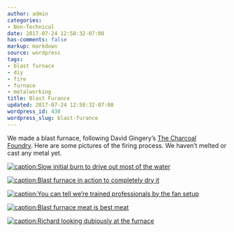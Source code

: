 ```yaml
---
author: admin
categories:
- Non-Technical
date: 2017-07-24 12:58:32-07:00
has-comments: false
markup: markdown
source: wordpress
tags:
- blast furnace
- diy
- fire
- furnace
- metalworking
title: Blast Furance
updated: 2017-07-24 12:58:32-07:00
wordpress_id: 430
wordpress_slug: blast-furance
---
```

We made a blast furnace, following David Gingery’s [The Charcoal Foundry](https://www.amazon.com/Charcoal-Foundry-Build-Metal-Working/dp/1878087002). Here are some pictures of the firing process. We haven’t melted or cast any metal yet.

[![caption:Slow initial burn to drive out most of the water](../wp-content/uploads/2017/07/furnace-initial-burn.jpg)](../wp-content/uploads/2017/07/furnace-initial-burn.jpg)

[![caption:Blast furnace in action to completely dry it](../wp-content/uploads/2017/07/furnace-blast.jpg)](../wp-content/uploads/2017/07/furnace-blast.jpg)

[![caption:You can tell we’re trained professionals by the fan setup](../wp-content/uploads/2017/07/furnace-fan.jpg)](../wp-content/uploads/2017/07/furnace-fan.jpg)

[![caption:Blast furnace meat is best meat](../wp-content/uploads/2017/07/furnace-grill.jpg)](../wp-content/uploads/2017/07/furnace-grill.jpg)

[![caption:Richard looking dubiously at the furnace](../wp-content/uploads/2017/07/furnace-richard.jpg)](../wp-content/uploads/2017/07/furnace-richard.jpg)
